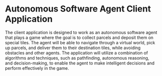 # Autonomous Software Agent Client Application

The client application is designed to work as an autonomous software agent that plays a game where the goal is to
collect parcels and deposit them on special tiles. The agent will be able to navigate through a virtual world, pick
up parcels, and deliver them to their destination tiles, while avoiding obstacles and other agents. The application
will utilize a combination of algorithms and techniques, such as pathfinding, autonomous reasoning, and
decision-making, to enable the agent to make intelligent decisions and perform effectively in the game.
